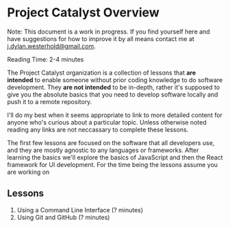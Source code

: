 # Project Catalyst Overview

Note: This document is a work in progress. If you find yourself here and have suggestions for how to improve it by all means contact me at j.dylan.westerhold@gmail.com.

Reading Time: 2-4 minutes

The Project Catalyst organization is a collection of lessons that **are intended** to enable someone without prior coding knowledge to do software development. They **are not intended** to be in-depth, rather it's supposed to give you the absolute basics that you need to develop software locally and push it to a remote repository. 

I'll do my best when it seems appropriate to link to more detailed content for anyone who's curious about a particular topic. Unless otherwise noted reading any links are not neccassary to complete these lessons.

The first few lessons are focused on the software that all developers use, and they are mostly agnostic to any languages or frameworks. After learning the basics we'll explore the basics of JavaScript and then the React framework for UI development. For the time being the lessons assume you are working on  

## Lessons
1. Using a Command Line Interface (? minutes)
1. Using Git and GitHub (? minutes)